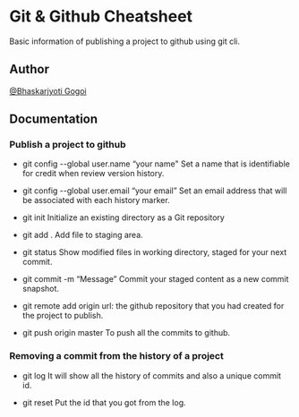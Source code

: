 
# Git & Github Cheatsheet

Basic information of publishing a project to github using git cli. 




## Author

 [@Bhaskarjyoti Gogoi](https://www.github.com/BhaskarGogoi)

  
## Documentation

### Publish a project to github

- git config --global user.name “your name"
Set a name that is identifiable for credit when review version history.

- git config --global user.email “your email”
Set an email address that will be associated with each history marker.

- git init
Initialize an existing directory as a Git repository

- git add .
Add file to staging area.

- git status
Show modified files in working directory, staged for your next commit.

- git commit -m “Message”
Commit your staged content as a new commit snapshot.

- git remote add origin <url>
url: the github repository that you had created for the project to publish.

- git push origin master
To push all the commits to github.

###  Removing a commit from the history of a project

- git log 
It will show all the history of commits and also a unique commit id.

- git reset <id>
Put the id that you got from the log.

